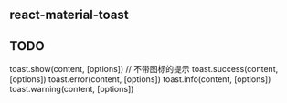 ## react-material-toast
## TODO
toast.show(content, [options]) // 不带图标的提示
toast.success(content, [options])
toast.error(content, [options])
toast.info(content, [options])
toast.warning(content, [options])